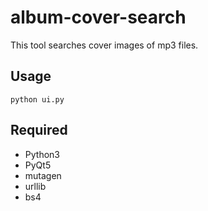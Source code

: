 # album-cover-search
This tool searches cover images of mp3 files.

## Usage
```python ui.py```

## Required
* Python3
* PyQt5
* mutagen
* urllib
* bs4